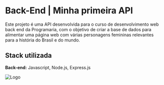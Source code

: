 # Back-End | Minha primeira API

Este projeto é uma API desenvolvida para o curso de desenvolvimento web back end da Programaria, com o objetivo de criar a base de dados para alimentar uma página web com várias personagens femininas relevantes para a história do Brasil e do mundo.
## Stack utilizada

**Back-end:** Javascript, Node.js, Express.js




![Logo](https://img.olhardigital.com.br/wp-content/uploads/2021/07/programaria.png)

